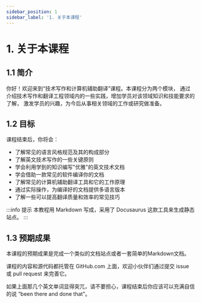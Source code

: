 ```yaml
---
sidebar_position: 1
sidebar_label: '1. 关于本课程'
---
```


# 1. 关于本课程

## 1.1 简介

你好！欢迎来到“技术写作和计算机辅助翻译”课程。本课程分为两个模块，
通过介绍技术写作和翻译工程领域内的一些实践，增加学员对该领域知识和技能要求的了解，
激发学员的兴趣，为今后从事相关领域的工作或研究做准备。

## 1.2 目标

课程结束后，你将会：

- 了解常见的语言风格规范及其的构成部分
- 了解英文技术写作的一些关键原则
- 学会利用学到的知识编写"优雅"的英文技术文档
- 学会借助一款常见的软件编译你的文档
- 了解常见的计算机辅助翻译工具和它的工作原理
- 通过实际操作，为编译好的文档提供多语言版本
- 了解一些可以提高翻译质量和效率的常见技巧

:::info 提示
本教程用 Markdown 写成，采用了 Docusaurus 这款工具来生成静态站点。
:::

## 1.3 预期成果

本课程的预期成果是完成一个类似的文档站点或者一套简单的Markdown文档。

课程的内容和源代码都托管在 GitHub.com 上面，欢迎小伙伴们通过提交 issue 或
pull request 来完善它。

如果上面那几个英文单词显得突兀，请不要担心，课程结束后你应该可以充满自信的说
“been there and done that”。
